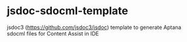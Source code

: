 jsdoc-sdocml-template
=====================

jsdoc3 (https://github.com/jsdoc3/jsdoc) template to generate Aptana sdocml files for Content Assist in IDE
